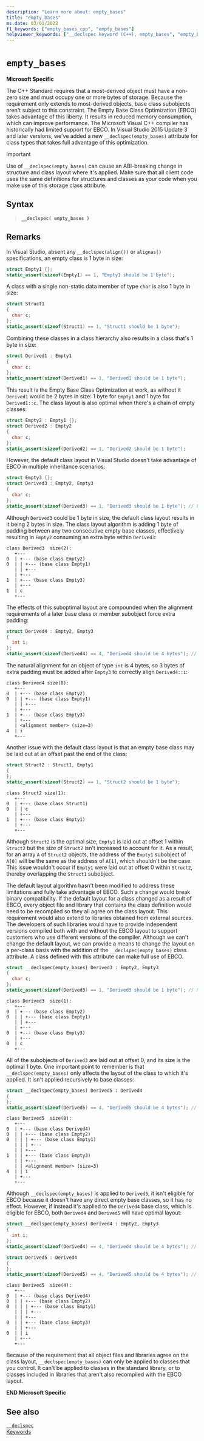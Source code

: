 ```yaml
---
description: "Learn more about: empty_bases"
title: "empty_bases"
ms.date: 03/01/2022
f1_keywords: ["empty_bases_cpp", "empty_bases"]
helpviewer_keywords: ["__declspec keyword (C++), empty_bases", "empty_bases __declspec keyword"]
---
```

# `empty_bases`

**Microsoft Specific**

The C++ Standard requires that a most-derived object must have a non-zero size and must occupy one or more bytes of storage. Because the requirement only extends to most-derived objects, base class subobjects aren't subject to this constraint. The Empty Base Class Optimization (EBCO) takes advantage of this liberty. It results in reduced memory consumption, which can improve performance. The Microsoft Visual C++ compiler has historically had limited support for EBCO. In Visual Studio 2015 Update 3 and later versions, we've added a new `__declspec(empty_bases)` attribute for class types that takes full advantage of this optimization.

> [!IMPORTANT]
> Use of `__declspec(empty_bases)` can cause an ABI-breaking change in structure and class layout where it's applied. Make sure that all client code uses the same definitions for structures and classes as your code when you make use of this storage class attribute.

## Syntax

> **`__declspec( empty_bases )`**

## Remarks

In Visual Studio, absent any `__declspec(align())` or `alignas()` specifications, an empty class is 1 byte in size:

```cpp
struct Empty1 {};
static_assert(sizeof(Empty1) == 1, "Empty1 should be 1 byte");
```

A class with a single non-static data member of type `char` is also 1 byte in size:

```cpp
struct Struct1
{
  char c;
};
static_assert(sizeof(Struct1) == 1, "Struct1 should be 1 byte");
```

Combining these classes in a class hierarchy also results in a class that's 1 byte in size:

```cpp
struct Derived1 : Empty1
{
  char c;
};
static_assert(sizeof(Derived1) == 1, "Derived1 should be 1 byte");
```

This result is the Empty Base Class Optimization at work, as without it `Derived1` would be 2 bytes in size: 1 byte for `Empty1` and 1 byte for `Derived1::c`. The class layout is also optimal when there's a chain of empty classes:

```cpp
struct Empty2 : Empty1 {};
struct Derived2 : Empty2
{
  char c;
};
static_assert(sizeof(Derived2) == 1, "Derived2 should be 1 byte");
```

However, the default class layout in Visual Studio doesn't take advantage of EBCO in multiple inheritance scenarios:

```cpp
struct Empty3 {};
struct Derived3 : Empty2, Empty3
{
  char c;
};
static_assert(sizeof(Derived3) == 1, "Derived3 should be 1 byte"); // Error
```

Although `Derived3` could be 1 byte in size, the default class layout results in it being 2 bytes in size. The class layout algorithm is adding 1 byte of padding between any two consecutive empty base classes, effectively resulting in `Empty2` consuming an extra byte within `Derived3`:

````
class Derived3  size(2):
   +---
0  | +--- (base class Empty2)
0  | | +--- (base class Empty1)
   | | +---
   | +---
1  | +--- (base class Empty3)
   | +---
1  | c
   +---
````

The effects of this suboptimal layout are compounded when the alignment requirements of a later base class or member subobject force extra padding:

```cpp
struct Derived4 : Empty2, Empty3
{
  int i;
};
static_assert(sizeof(Derived4) == 4, "Derived4 should be 4 bytes"); // Error
```

The natural alignment for an object of type `int` is 4 bytes, so 3 bytes of extra padding must be added after `Empty3` to correctly align `Derived4::i`:

````
class Derived4 size(8):
   +---
0  | +--- (base class Empty2)
0  | | +--- (base class Empty1)
   | | +---
   | +---
1  | +--- (base class Empty3)
   | +---
   | <alignment member> (size=3)
4  | i
   +---
````

Another issue with the default class layout is that an empty base class may be laid out at an offset past the end of the class:

```cpp
struct Struct2 : Struct1, Empty1
{
};
static_assert(sizeof(Struct2) == 1, "Struct2 should be 1 byte");
```

````
class Struct2 size(1):
   +---
0  | +--- (base class Struct1)
0  | | c
   | +---
1  | +--- (base class Empty1)
   | +---
   +---
````

Although `Struct2` is the optimal size, `Empty1` is laid out at offset 1 within `Struct2` but the size of `Struct2` isn't increased to account for it. As a result, for an array `A` of `Struct2` objects, the address of the `Empty1` subobject of `A[0]` will be the same as the address of `A[1]`, which shouldn't be the case. This issue wouldn't occur if `Empty1` were laid out at offset 0 within `Struct2`, thereby overlapping the `Struct1` subobject.

The default layout algorithm hasn't been modified to address these limitations and fully take advantage of EBCO. Such a change would break binary compatibility. If the default layout for a class changed as a result of EBCO, every object file and library that contains the class definition would need to be recompiled so they all agree on the class layout. This requirement would also extend to libraries obtained from external sources. The developers of such libraries would have to provide independent versions compiled both with and without the EBCO layout to support customers who use different versions of the compiler. Although we can't change the default layout, we can provide a means to change the layout on a per-class basis with the addition of the `__declspec(empty_bases)` class attribute. A class defined with this attribute can make full use of EBCO.

```cpp
struct __declspec(empty_bases) Derived3 : Empty2, Empty3
{
  char c;
};
static_assert(sizeof(Derived3) == 1, "Derived3 should be 1 byte"); // No Error
```

````
class Derived3  size(1):
   +---
0  | +--- (base class Empty2)
0  | | +--- (base class Empty1)
   | | +---
   | +---
0  | +--- (base class Empty3)
   | +---
0  | c
   +---
````

All of the subobjects of `Derived3` are laid out at offset 0, and its size is the optimal 1 byte. One important point to remember is that `__declspec(empty_bases)` only affects the layout of the class to which it's applied. It isn't applied recursively to base classes:

```cpp
struct __declspec(empty_bases) Derived5 : Derived4
{
};
static_assert(sizeof(Derived5) == 4, "Derived5 should be 4 bytes"); // Error
```

````
class Derived5  size(8):
   +---
0  | +--- (base class Derived4)
0  | | +--- (base class Empty2)
0  | | | +--- (base class Empty1)
   | | | +---
   | | +---
1  | | +--- (base class Empty3)
   | | +---
   | | <alignment member> (size=3)
4  | | i
   | +---
   +---
````

Although `__declspec(empty_bases)` is applied to `Derived5`, it isn't eligible for EBCO because it doesn't have any direct empty base classes, so it has no effect. However, if instead it's applied to the `Derived4` base class, which is eligible for EBCO, both `Derived4` and `Derived5` will have optimal layout:

```cpp
struct __declspec(empty_bases) Derived4 : Empty2, Empty3
{
  int i;
};
static_assert(sizeof(Derived4) == 4, "Derived4 should be 4 bytes"); // No Error

struct Derived5 : Derived4
{
};
static_assert(sizeof(Derived5) == 4, "Derived5 should be 4 bytes"); // No Error
```

````
class Derived5  size(4):
   +---
0  | +--- (base class Derived4)
0  | | +--- (base class Empty2)
0  | | | +--- (base class Empty1)
   | | | +---
   | | +---
0  | | +--- (base class Empty3)
   | | +---
0  | | i
   | +---
   +---
````

Because of the requirement that all object files and libraries agree on the class layout, `__declspec(empty_bases)` can only be applied to classes that you control. It can't be applied to classes in the standard library, or to classes included in libraries that aren't also recompiled with the EBCO layout.

**END Microsoft Specific**

## See also

[`__declspec`](../cpp/declspec.md)\
[Keywords](../cpp/keywords-cpp.md)

